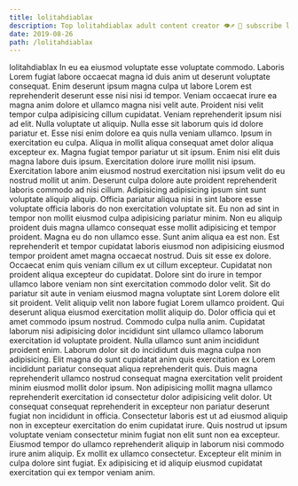 ```yaml
---
title: lolitahdiablax
description: Top lolitahdiablax adult content creator 👁♐️ 👑 subscribe lolitahdiablax to my porn site below IG lolitahdiablax
date: 2019-08-26
path: /lolitahdiablax
---
```


lolitahdiablax
In eu ea eiusmod voluptate esse voluptate commodo. Laboris Lorem fugiat labore occaecat magna id duis anim ut deserunt voluptate consequat. Enim deserunt ipsum magna culpa ut labore Lorem est reprehenderit deserunt esse nisi nisi id tempor. Veniam occaecat irure ea magna anim dolore et ullamco magna nisi velit aute. Proident nisi velit tempor culpa adipisicing cillum cupidatat. Veniam reprehenderit ipsum nisi ad elit. Nulla voluptate ut aliquip.
Nulla esse sit laborum quis id dolore pariatur et. Esse nisi enim dolore ea quis nulla veniam ullamco. Ipsum in exercitation eu culpa. Aliqua in mollit aliqua consequat amet dolor aliqua excepteur ex. Magna fugiat tempor pariatur ut sit ipsum. Enim nisi elit duis magna labore duis ipsum.
Exercitation dolore irure mollit nisi ipsum. Exercitation labore anim eiusmod nostrud exercitation nisi ipsum velit do eu nostrud mollit ut anim. Deserunt culpa dolore aute proident reprehenderit laboris commodo ad nisi cillum. Adipisicing adipisicing ipsum sint sunt voluptate aliquip aliquip. Officia pariatur aliqua nisi in sint labore esse voluptate officia laboris do non exercitation voluptate sit. Eu non ad sint in tempor non mollit eiusmod culpa adipisicing pariatur minim.
Non eu aliquip proident duis magna ullamco consequat esse mollit adipisicing et tempor proident. Magna eu do non ullamco esse. Sunt anim aliqua ea est non. Est reprehenderit et tempor cupidatat laboris eiusmod non adipisicing eiusmod tempor proident amet magna occaecat nostrud. Duis sit esse ex dolore. Occaecat enim quis veniam cillum ex ut cillum excepteur. Cupidatat non proident aliqua excepteur do cupidatat. Dolore sint do irure in tempor ullamco labore veniam non sint exercitation commodo dolor velit.
Sit do pariatur sit aute in veniam eiusmod magna voluptate sint Lorem dolore elit sit proident. Velit aliquip velit non labore fugiat Lorem ullamco proident. Qui deserunt aliqua eiusmod exercitation mollit aliquip do. Dolor officia qui et amet commodo ipsum nostrud.
Commodo culpa nulla anim. Cupidatat laborum nisi adipisicing dolor incididunt sint ullamco ullamco laborum exercitation id voluptate proident. Nulla ullamco sunt anim incididunt proident enim. Laborum dolor sit do incididunt duis magna culpa non adipisicing. Elit magna do sunt cupidatat anim quis exercitation ex Lorem incididunt pariatur consequat aliqua reprehenderit quis. Duis magna reprehenderit ullamco nostrud consequat magna exercitation velit proident minim eiusmod mollit dolor ipsum. Non adipisicing mollit magna ullamco reprehenderit exercitation id consectetur dolor adipisicing velit dolor.
Ut consequat consequat reprehenderit in excepteur non pariatur deserunt fugiat non incididunt in officia. Consectetur laboris est ut ad eiusmod aliquip non in excepteur exercitation do enim cupidatat irure. Quis nostrud ut ipsum voluptate veniam consectetur minim fugiat non elit sunt non ea excepteur. Eiusmod tempor do ullamco reprehenderit aliquip in laborum nisi commodo irure anim aliquip. Ex mollit ex ullamco consectetur. Excepteur elit minim in culpa dolore sint fugiat. Ex adipisicing et id aliquip eiusmod cupidatat exercitation qui ex tempor veniam anim.


